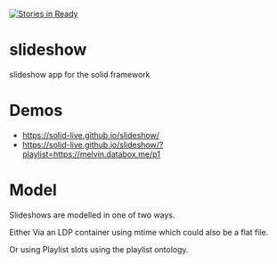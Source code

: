 [![Stories in Ready](https://badge.waffle.io/solid-live/slideshow.png?label=ready&title=Ready)](https://waffle.io/solid-live/slideshow)
# slideshow

slideshow app for the solid framework

# Demos

* https://solid-live.github.io/slideshow/
* https://solid-live.github.io/slideshow/?playlist=https://melvin.databox.me/p1

# Model

Slideshows are modelled in one of two ways.

Either Via an LDP container using mtime which could also be a flat file.

Or using Playlist slots using the playlist ontology.
